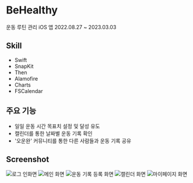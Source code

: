 # BeHealthy
운동 루틴 관리 iOS 앱
2022.08.27 ~ 2023.03.03
## Skill
- Swift
- SnapKit
- Then
- Alamofire
- Charts
- FSCalendar
## 주요 기능
- 일일 운동 시간 목표치 설정 및 달성 유도
- 캘린더를 통한 날짜별 운동 기록 확인
- '오운완' 커뮤니티를 통한 다른 사람들과 운동 기록 공유
## Screenshot
![로그 인화면](./screenshot/login.jpg)
![메인 화면](./screenshot/main.jpg)
![운동 기록 등록 화면](./screenshot/addWorkOut.jpg)
![캘린더 화면](./screenshot/calendar.jpg)
![마이페이지 화면](./screenshot/myPage.jpg)
